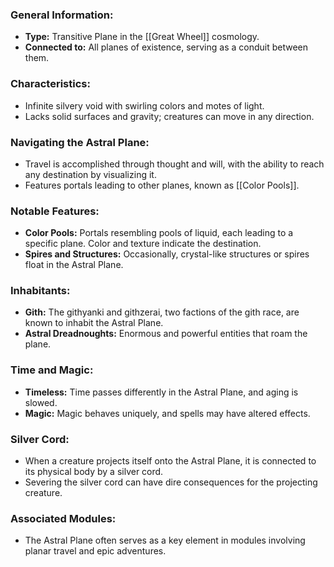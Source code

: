 ### General Information:

- **Type:** Transitive Plane in the [[Great Wheel]] cosmology.
- **Connected to:** All planes of existence, serving as a conduit between them.

### Characteristics:

- Infinite silvery void with swirling colors and motes of light.
- Lacks solid surfaces and gravity; creatures can move in any direction.

### Navigating the Astral Plane:

- Travel is accomplished through thought and will, with the ability to reach any destination by visualizing it.
- Features portals leading to other planes, known as [[Color Pools]].

### Notable Features:

- **Color Pools:** Portals resembling pools of liquid, each leading to a specific plane. Color and texture indicate the destination.
- **Spires and Structures:** Occasionally, crystal-like structures or spires float in the Astral Plane.

### Inhabitants:

- **Gith:** The githyanki and githzerai, two factions of the gith race, are known to inhabit the Astral Plane.
- **Astral Dreadnoughts:** Enormous and powerful entities that roam the plane.

### Time and Magic:

- **Timeless:** Time passes differently in the Astral Plane, and aging is slowed.
- **Magic:** Magic behaves uniquely, and spells may have altered effects.

### Silver Cord:

- When a creature projects itself onto the Astral Plane, it is connected to its physical body by a silver cord.
- Severing the silver cord can have dire consequences for the projecting creature.

### Associated Modules:

- The Astral Plane often serves as a key element in modules involving planar travel and epic adventures.